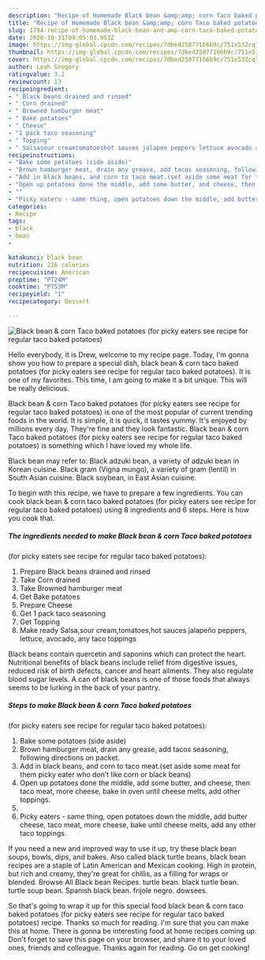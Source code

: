 ```yaml
---
description: "Recipe of Homemade Black bean &amp;amp; corn Taco baked potatoes  (for picky eaters see recipe for regular taco baked potatoes)"
title: "Recipe of Homemade Black bean &amp;amp; corn Taco baked potatoes  (for picky eaters see recipe for regular taco baked potatoes)"
slug: 1794-recipe-of-homemade-black-bean-and-amp-corn-taco-baked-potatoes-for-picky-eaters-see-recipe-for-regular-taco-baked-potatoes
date: 2020-10-31T04:05:03.953Z
image: https://img-global.cpcdn.com/recipes/7dbed25877166b9c/751x532cq70/black-bean-corn-taco-baked-potatoes-for-picky-eaters-see-recipe-for-regular-taco-baked-potatoes-recipe-main-photo.jpg
thumbnail: https://img-global.cpcdn.com/recipes/7dbed25877166b9c/751x532cq70/black-bean-corn-taco-baked-potatoes-for-picky-eaters-see-recipe-for-regular-taco-baked-potatoes-recipe-main-photo.jpg
cover: https://img-global.cpcdn.com/recipes/7dbed25877166b9c/751x532cq70/black-bean-corn-taco-baked-potatoes-for-picky-eaters-see-recipe-for-regular-taco-baked-potatoes-recipe-main-photo.jpg
author: Leah Gregory
ratingvalue: 3.2
reviewcount: 13
recipeingredient:
- " Black beans drained and rinsed"
- " Corn drained"
- " Browned hamburger meat"
- " Bake potatoes"
- " Cheese"
- "1 pack taco seasoning"
- " Topping"
- " Salsasour creamtomatoeshot sauces jalapeo peppers lettuce avocado any taco toppings"
recipeinstructions:
- "Bake some potatoes (side aside)"
- "Brown hamburger meat, drain any grease, add tacos seasoning, following directions on packet."
- "Add in black beans, and corn to taco meat.(set aside some meat for them picky eater who don’t like corn or black beans)"
- "Open up potatoes done the middle, add some butter, and cheese, then taco meat, more cheese, bake in oven until cheese melts, add other toppings."
- ""
- "Picky eaters - same thing, open potatoes down the middle, add butter cheese, taco meat, more cheese, bake until cheese melts, add any other taco toppings."
categories:
- Recipe
tags:
- black
- bean
- 

katakunci: black bean  
nutrition: 216 calories
recipecuisine: American
preptime: "PT24M"
cooktime: "PT53M"
recipeyield: "1"
recipecategory: Dessert

---
```



![Black bean &amp; corn Taco baked potatoes 
(for picky eaters see recipe for regular taco baked potatoes)](https://img-global.cpcdn.com/recipes/7dbed25877166b9c/751x532cq70/black-bean-corn-taco-baked-potatoes-for-picky-eaters-see-recipe-for-regular-taco-baked-potatoes-recipe-main-photo.jpg)

Hello everybody, it is Drew, welcome to my recipe page. Today, I'm gonna show you how to prepare a special dish, black bean &amp; corn taco baked potatoes 
(for picky eaters see recipe for regular taco baked potatoes). It is one of my favorites. This time, I am going to make it a bit unique. This will be really delicious.

Black bean &amp; corn Taco baked potatoes 
(for picky eaters see recipe for regular taco baked potatoes) is one of the most popular of current trending foods in the world. It is simple, it is quick, it tastes yummy. It's enjoyed by millions every day. They're fine and they look fantastic. Black bean &amp; corn Taco baked potatoes 
(for picky eaters see recipe for regular taco baked potatoes) is something which I have loved my whole life.

Black bean may refer to: Black adzuki bean, a variety of adzuki bean in Korean cuisine. Black gram (Vigna mungo), a variety of gram (lentil) in South Asian cuisine. Black soybean, in East Asian cuisine.


To begin with this recipe, we have to prepare a few ingredients. You can cook black bean &amp; corn taco baked potatoes 
(for picky eaters see recipe for regular taco baked potatoes) using 8 ingredients and 6 steps. Here is how you cook that.

<!--inarticleads1-->

##### The ingredients needed to make Black bean &amp; corn Taco baked potatoes 
(for picky eaters see recipe for regular taco baked potatoes):

1. Prepare  Black beans drained and rinsed
1. Take  Corn drained
1. Take  Browned hamburger meat
1. Get  Bake potatoes
1. Prepare  Cheese
1. Get 1 pack taco seasoning
1. Get  Topping
1. Make ready  Salsa,sour cream,tomatoes,hot sauces jalapeño peppers, lettuce, avocado, any taco toppings


Black beans contain quercetin and saponins which can protect the heart. Nutritional benefits of black beans include relief from digestive issues, reduced risk of birth defects, cancer and heart ailments. They also regulate blood sugar levels. A can of black beans is one of those foods that always seems to be lurking in the back of your pantry. 

<!--inarticleads2-->

##### Steps to make Black bean &amp; corn Taco baked potatoes 
(for picky eaters see recipe for regular taco baked potatoes):

1. Bake some potatoes (side aside)
1. Brown hamburger meat, drain any grease, add tacos seasoning, following directions on packet.
1. Add in black beans, and corn to taco meat.(set aside some meat for them picky eater who don’t like corn or black beans)
1. Open up potatoes done the middle, add some butter, and cheese, then taco meat, more cheese, bake in oven until cheese melts, add other toppings.
1. 
1. Picky eaters - same thing, open potatoes down the middle, add butter cheese, taco meat, more cheese, bake until cheese melts, add any other taco toppings.


If you need a new and improved way to use it up, try these black bean soups, bowls, dips, and bakes. Also called black turtle beans, black bean recipes are a staple of Latin American and Mexican cooking. High in protein, but rich and creamy, they&#39;re great for chillis, as a filling for wraps or blended. Browse All Black bean Recipes. turtle bean. black turtle bean. turtle soup bean. Spanish black bean. frijole negro. dowsees. 

So that's going to wrap it up for this special food black bean &amp; corn taco baked potatoes 
(for picky eaters see recipe for regular taco baked potatoes) recipe. Thanks so much for reading. I'm sure that you can make this at home. There is gonna be interesting food at home recipes coming up. Don't forget to save this page on your browser, and share it to your loved ones, friends and colleague. Thanks again for reading. Go on get cooking!
